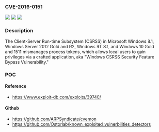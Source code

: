 ### [CVE-2016-0151](https://cve.mitre.org/cgi-bin/cvename.cgi?name=CVE-2016-0151)
![](https://img.shields.io/static/v1?label=Product&message=n%2Fa&color=blue)
![](https://img.shields.io/static/v1?label=Version&message=n%2Fa&color=blue)
![](https://img.shields.io/static/v1?label=Vulnerability&message=n%2Fa&color=brighgreen)

### Description

The Client-Server Run-time Subsystem (CSRSS) in Microsoft Windows 8.1, Windows Server 2012 Gold and R2, Windows RT 8.1, and Windows 10 Gold and 1511 mismanages process tokens, which allows local users to gain privileges via a crafted application, aka "Windows CSRSS Security Feature Bypass Vulnerability."

### POC

#### Reference
- https://www.exploit-db.com/exploits/39740/

#### Github
- https://github.com/ARPSyndicate/cvemon
- https://github.com/Ostorlab/known_exploited_vulnerbilities_detectors

